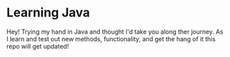 # Learning Java

Hey! Trying my hand in Java and thought I'd take you along ther journey. 
As I learn and test out new methods, functionality, and get the hang of it this repo
will get updated!
